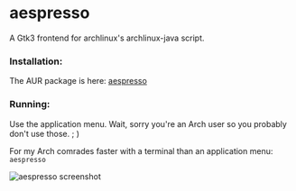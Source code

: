 # aespresso
A Gtk3 frontend for archlinux's archlinux-java script.

### Installation:

The AUR package is here: [aespresso](https://aur.archlinux.org/packages/aespresso/)

### Running:

Use the application menu. Wait, sorry you're an Arch user so you probably don't use those. ; )

For my Arch comrades faster with a terminal than an application menu: `aespresso`

![aespresso screenshot](https://github.com/Rootyjr/aespresso/blob/master/aespresso-screenshot.png)
